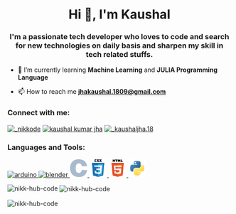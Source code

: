 <h1 align="center">Hi 👋, I'm Kaushal</h1>
<h3 align="center">I'm a passionate tech developer who loves to code and search for new technologies on daily basis and sharpen my skill in tech related stuffs.</h3>

- 🌱 I’m currently learning **Machine Learning** and **JULIA Programming Language**

- 📫 How to reach me **jhakaushal.1809@gmail.com**

<h3 align="left">Connect with me:</h3>
<p align="left">
<a href="https://twitter.com/_nikkode" target="blank"><img align="center" src="https://raw.githubusercontent.com/rahuldkjain/github-profile-readme-generator/master/src/images/icons/Social/twitter.svg" alt="_nikkode" height="30" width="40" /></a>
<a href="https://linkedin.com/in/nikk18/" target="blank"><img align="center" src="https://raw.githubusercontent.com/rahuldkjain/github-profile-readme-generator/master/src/images/icons/Social/linked-in-alt.svg" alt="kaushal kumar jha" height="30" width="40" /></a>
<a href="https://instagram.com/_kaushaljha.18" target="blank"><img align="center" src="https://raw.githubusercontent.com/rahuldkjain/github-profile-readme-generator/master/src/images/icons/Social/instagram.svg" alt="_kaushaljha.18" height="30" width="40" /></a>
</p>

<h3 align="left">Languages and Tools:</h3>
<p align="left"> <a href="https://www.arduino.cc/" target="_blank" rel="noreferrer"> <img src="https://cdn.worldvectorlogo.com/logos/arduino-1.svg" alt="arduino" width="40" height="40"/> </a> <a href="https://www.blender.org/" target="_blank" rel="noreferrer"> <img src="https://download.blender.org/branding/community/blender_community_badge_white.svg" alt="blender" width="40" height="40"/> </a> <a href="https://www.cprogramming.com/" target="_blank" rel="noreferrer"> <img src="https://raw.githubusercontent.com/devicons/devicon/master/icons/c/c-original.svg" alt="c" width="40" height="40"/> </a> <a href="https://www.w3schools.com/css/" target="_blank" rel="noreferrer"> <img src="https://raw.githubusercontent.com/devicons/devicon/master/icons/css3/css3-original-wordmark.svg" alt="css3" width="40" height="40"/> </a> <a href="https://www.w3.org/html/" target="_blank" rel="noreferrer"> <img src="https://raw.githubusercontent.com/devicons/devicon/master/icons/html5/html5-original-wordmark.svg" alt="html5" width="40" height="40"/> </a> <a href="https://www.python.org" target="_blank" rel="noreferrer"> <img src="https://raw.githubusercontent.com/devicons/devicon/master/icons/python/python-original.svg" alt="python" width="40" height="40"/> </a> </p>

<p><img align="left" src="https://github-readme-stats.vercel.app/api/top-langs?username=nikk-hub-code&show_icons=true&locale=en&layout=compact" alt="nikk-hub-code" /></p>

<p>&nbsp;<img align="center" src="https://github-readme-stats.vercel.app/api?username=nikk-hub-code&show_icons=true&locale=en" alt="nikk-hub-code" /></p>

<p><img align="center" src="https://github-readme-streak-stats.herokuapp.com/?user=nikk-hub-code&" alt="nikk-hub-code" /></p>
